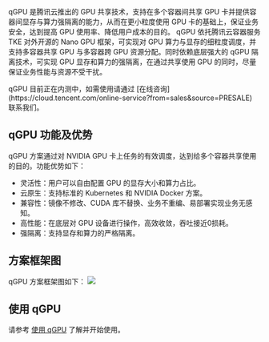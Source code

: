qGPU 是腾讯云推出的 GPU 共享技术，支持在多个容器间共享 GPU 卡并提供容器间显存与算力强隔离的能力，从而在更小粒度使用 GPU 卡的基础上，保证业务安全，达到提高 GPU 使用率、降低用户成本的目的。
qGPU 依托腾讯云容器服务 TKE 对外开源的 Nano GPU 框架，可实现对 GPU 算力与显存的细粒度调度，并支持多容器共享 GPU 与多容器跨 GPU 资源分配。同时依赖底层强大的 qGPU 隔离技术，可实现 GPU 显存和算力的强隔离，在通过共享使用 GPU 的同时，尽量保证业务性能与资源不受干扰。

<dx-alert infotype="explain" title="">
 qGPU 目前正在内测中，如需使用请通过 [在线咨询](https://cloud.tencent.com/online-service?from=sales&source=PRESALE) 联系我们。
</dx-alert>

## qGPU 功能及优势


qGPU 方案通过对 NVIDIA GPU 卡上任务的有效调度，达到给多个容器共享使用的目的。功能优势如下：

- 灵活性：用户可以自由配置 GPU 的显存大小和算力占比。
- 云原生：支持标准的 Kubernetes 和 NVIDIA Docker 方案。
- 兼容性：镜像不修改、CUDA 库不替换、业务不重编、易部署实现业务无感知。
- 高性能：在底层对 GPU 设备进行操作，高效收敛，吞吐接近0损耗。
- 强隔离：支持显存和算力的严格隔离。

## 方案框架图
qGPU 方案框架图如下：
![](https://main.qcloudimg.com/raw/ac99fd3de566decc2510df90394fb44a.png)

## 使用 qGPU
请参考 [使用 qGPU](https://cloud.tencent.com/document/product/560/66233) 了解并开始使用。
